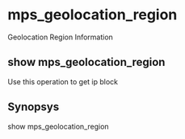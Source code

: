 # mps\_geolocation\_region

Geolocation Region Information

## show mps\_geolocation\_region

Use this operation to get ip block

## Synopsys 

show mps\_geolocation\_region

